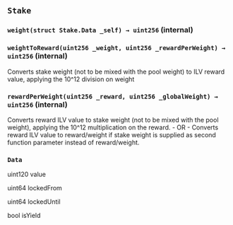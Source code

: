## `Stake`

### `weight(struct Stake.Data _self) → uint256` (internal)

### `weightToReward(uint256 _weight, uint256 _rewardPerWeight) → uint256` (internal)

Converts stake weight (not to be mixed with the pool weight) to
ILV reward value, applying the 10^12 division on weight

### `rewardPerWeight(uint256 _reward, uint256 _globalWeight) → uint256` (internal)

Converts reward ILV value to stake weight (not to be mixed with the pool weight),
applying the 10^12 multiplication on the reward. - OR -
Converts reward ILV value to reward/weight if stake weight is supplied as second
function parameter instead of reward/weight.

### `Data`

uint120 value

uint64 lockedFrom

uint64 lockedUntil

bool isYield
